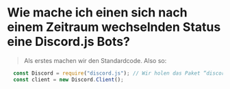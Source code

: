 # Wie mache ich einen sich nach einem Zeitraum wechselnden Status eine Discord.js Bots?

> Als erstes machen wir den Standardcode. Also so:

```javascript
  const Discord = require("discord.js"); // Wir holen das Paket “discord.js”
  const client = new Discord.Client();
```
